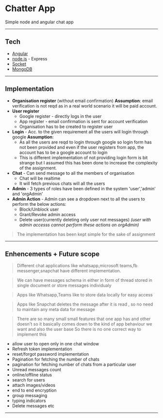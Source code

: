 # Chatter App

Simple node and angular chat app

---

## Tech

- [Angular](https://angular.io/)
- [node.js](https://nodejs.org/) - Express
- [Socket](https://socket.io/)
- [MongoDB](https://www.mongodb.com/)

---

## Implementation

- **Organisation register** (without email confirmation) **Assumption**: email verification is not reqd as in a real world scenario it will be paid account.
- **User register**
  - Google register - directly logs in the user
  - App register - email confirmation is sent for account verification
  - Organisation has to be created to register user
- **Login** - Acc. to the given requirement all the users will login through google **Assumption**:
  - As all the users are reqd to login through google so login form has not been provided and even if the user registers from app, the account has to be a google account to login
  - This is different implementation of not providing login form is bit strange but I assumed this has been done to increase the complexity of the assignment.
- **Chat** - Can send message to all the members of organisation
  - Chat will be realtime
  - It will fetch previous chats will all the users
- **Admin** - 3 types of roles have been defined in the system 'user','admin' and 'orgAdmin'
- **Admin Action** - Admin can see a dropdown next to all the users to perform the below actions:
  - Block/Unblock user
  - Grant/Revoke admin access
  - Delete user(currently deleting only user not messages)
    _(user with admin accesss cannot perform these actions on orgAdmin)_

> The implementation has been kept simple for the sake of assignment

---

## Enhencements + Future scope

> Different chat applications like whatsapp,microsoft teams,fb messenger,snapchat have different implementation.

> We can have messages schema in either in form of thread stored in single document or store messages individualy

> Apps like Whatsapp,Teams like to store data locally for easy access

> Apps like Snapchat deletes the message after it is read , so no need to maintain any meta data for message

> There are so many small small features that one app has and other doesn't so it basically comes down to the kind of app behaviour we want and also the user base So there is no one correct way to implement this

- allow user to open only in one chat window
- Refresh token implementation
- reset/forgot password implementation
- Pagination for fetching the number of chats
- pagination for fetching number of chats from a particular user
- Unread messages count
- online/offline status
- search for users
- attach images/videos
- end to end encryption
- group messaging
- typing indicators
- Delete messages
  etc

---
